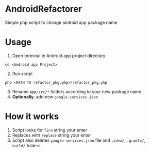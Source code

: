 # AndroidRefactorer
Simple php script to change android app package name

# Usage

1) Open terminal in Android app project directory

``cd <Android app Project>``

2) Run script

``php <PATH TO refactor_pkg.php>/refactor_pkg.php``

3) Rename ``app/src/*`` folders according to your new package name
4) **Optionally**: add new ``google-services.json``

# How it works

1) Script looks for ``find`` string your enter
2) Replaces with ``replace`` string your enter
3) Script also deletes ``google-services.json`` file and ``.idea/``, ``.gradle/``, ``build/`` folders 